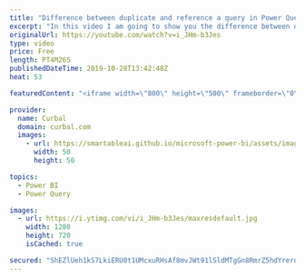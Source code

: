 ```yaml
---
title: "Difference between duplicate and reference a query in Power Query"
excerpt: "In this video I am going to show you the difference between duplicate and reference a query in Power Query and what you can use them for.  Here you can download all the pbix files: https://curbal.com/donwload-center  SUBSCRIBE to learn more about Power and Excel BI! https://www.youtube.com/channel/UCJ7UhloHSA4wAqPzyi6TOkw?sub_confirmation=1"
originalUrl: https://youtube.com/watch?v=i_JHm-b3Jes
type: video
price: Free
length: PT4M26S
publishedDateTime: 2019-10-28T13:42:48Z
heat: 53

featuredContent: "<iframe width=\"800\" height=\"500\" frameborder=\"0\" src=\"https://www.youtube.com/embed/i_JHm-b3Jes\" allow=\"accelerometer; autoplay; encrypted-media; gyroscope; picture-in-picture\" allowfullscreen></iframe>"

provider:
  name: Curbal
  domain: curbal.com
  images:
    - url: https://smartableai.github.io/microsoft-power-bi/assets/images/organizations/curbal.com-50x50.jpg
      width: 50
      height: 50

topics:
  - Power BI
  - Power Query

images:
  - url: https://i.ytimg.com/vi/i_JHm-b3Jes/maxresdefault.jpg
    width: 1280
    height: 720
    isCached: true

secured: "ShEZlUeh1kS7LkiERU0t1UMcxuRHsAf8mvJWt91lSldMTgGn8RmrZ5hdYreroTR5nc0G2aCav8SMye9imSBWm31ZwrBCOEUUR0tsi6e5OynW9ilViTpAtHSNCQpf6jTgDVzMK6IU+R59TE2epCSXJUyYjiIpr5ZY5d9ObWXfWw9gMkGcwSEKOEUsKCK9Y/dNENsnqGEb9rPYypz/0orb8G3OfKUoy2xQplV0r3g40GWUo9BdJmOYRXEpLkUIRWn8YR6HTb9vPCZDmLXT5M3MsY7KbuNdEmihl91TK1achnH1Jcpih3gv2xrQ0BjCMCgvh3r6SuHkNRBamlpEh+2wzzZBLO00hnr5Rrhsy7Kzdtigerv34LUTsUYYzZrPnDi/cqujLPy2wcHpLR8Uz/XFLEyWZ33q4lGuLkmYF0ljhUw=;hZnYMyCDMP8Nv17GQ6dKEA=="
---
```


